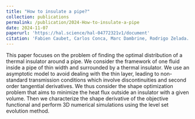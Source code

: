 ```yaml
---
title: "How to insulate a pipe?"
collection: publications
permalink: /publication/2024-How-to-insulate-a-pipe
date: 2024-11-07
paperurl: 'https://hal.science/hal-04772321v1/document'
citation: 'Fabien Caubet, Carlos Conca, Marc Dambrine, Rodrigo Zelada. How to insulate a pipe?. 2024. (hal-04772321). '
---
```


This paper focuses on the problem of finding the optimal distribution of a thermal insulator around a pipe. We consider the framework of one fluid inside a pipe of thin width and surrounded by a thermal insulator. We use an asymptotic model to avoid dealing with the thin layer, leading to non-standard transmission conditions which involve discontinuities and second order tangential derivatives. We thus consider the shape optimization problem that aims to minimize the heat flux outside an insulator with a given volume. Then we characterize the shape derivative of the objective functional and perform 3D numerical simulations using the level set evolution method. 